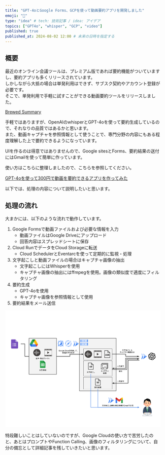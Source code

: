 ```yaml
---
title: "GPT-4oとGoogle Forms、GCPを使って動画要約アプリを開発しました"
emoji: "🎥"
type: "idea" # tech: 技術記事 / idea: アイデア
topics: ["GPT4o", "whisper", "GCP", "video"]
published: true
published_at: 2024-08-02 12:00 # 未来の日時を指定する
---
```


## 概要

最近のオンライン会議ツールは、プレミアム版であれば要約機能がついていますし、要約アプリも多くリリースされています。  
しかしながら大抵の場合は単発利用はできず、サブスク契約やアカウント登録が必要です。  
そこで、単発利用で手軽に試すことができる動画要約ツールをリリースしました。  
  
[Brewed Summary](https://sites.google.com/view/brewed-summary/ja)  

手軽ではありますが、OpenAIのwhisperとGPT-4oを使って要約生成しているので、それなりの品質ではあるかと思います。  
また、動画キャプチャを参照情報として使うことで、専門分野の内容にもある程度理解した上で要約できるようになっています。  

UIを作るのは得意ではありませんので、Google sitesとForms、要約結果の送付にはGmailを使って簡単に作っています。  

使い方はこちらに整理しましたので、こちらを参照してください。

[GPT-4oを使って300円で動画を要約できるアプリを作ってみた](https://note.com/kicchann/n/n5a9cab7fa5e8)

以下では、処理の内容について説明したいと思います。

## 処理の流れ

大まかには、以下のような流れで動作しています。

1. Google Formsで動画ファイルおよび必要な情報を入力
   - 動画ファイルはGoogle Driveにアップロード
   - 回答内容はスプレッドシートに保存
2. Cloud RunでデータをCloud Storageに転送
   - Cloud SchedulerとEventarcを使って定期的に監視・処理
3. 文字起こしと動画ファイルの場合はキャプチャ画像の抽出
   - 文字起こしにはWhisperを使用
   - キャプチャ画像の抽出にはffmpegを使用。画像の類似度で適度にフィルタリング
4. 要約生成
   - GPT-4oを使用
   - キャプチャ画像を参照情報として使用
5. 要約結果をメール送信

![](/images/0002_brewed_summary/flow.png)


特段難しいことはしていないのですが、Google Cloudの使い方で苦労したのと、あとはプロンプトやFunction Calling、画像のフィルタリングについて、自分の備忘として詳細記事を残していきたいと思います。